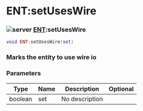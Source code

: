 # ENT:setUsesWire

### ![server](../../home/scripted\_entity/.gitbook/assets/server.png) [ENT](../../home/scripted\_entity/home/ENT/):setUsesWire

```lua
void ENT:setUsesWire(set)
```

### Marks the entity to use wire io

### Parameters

| Type    | Name | Description    | Optional |
| ------- | ---- | -------------- | -------: |
| boolean | set  | No description |          |
